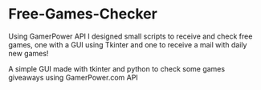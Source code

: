 # Free-Games-Checker
Using GamerPower API I designed small scripts to receive and check free games, one with a GUI using Tkinter and one to receive a mail with daily new games!

A simple GUI made with tkinter and python to check some games giveaways using GamerPower.com API
